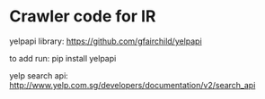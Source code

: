 # Crawler code for IR

yelpapi library:
https://github.com/gfairchild/yelpapi

to add run:
    pip install yelpapi

yelp search api:
http://www.yelp.com.sg/developers/documentation/v2/search_api
